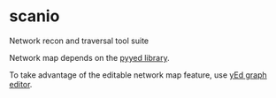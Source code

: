 # scanio
Network recon and traversal tool suite

Network map depends on the [pyyed library](https://github.com/jamesscottbrown/pyyed).

To take advantage of the editable network map feature, use [yEd graph editor](https://www.yworks.com/products/yed).
